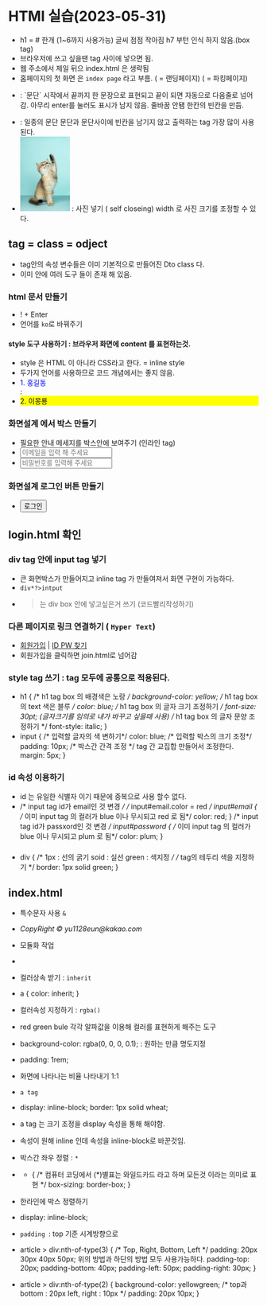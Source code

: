 # HTMl 실습(2023-05-31)
- h1 = # 한개 (1~6까지 사용가능) 글씨 점점 작아짐 h7 부턴 인식 하지 않음.(box tag)
- 브라우저에 쓰고 싶을땐 <body> tag 사이에 넣으면 됨.
- 웹 주소에서 제일 뒤으 index.html 은 생략됨
- 홈페이지의 첫 화면 은 `index page` 라고 부름. ( = 랜딩페이지) ( = 파킹페이지)
- <P> : `문단`
	시작에서 끝까지 한 문장으로 표현되고 끝이 되면 자동으로 다음줄로 넘어감.
	아무리 enter를 눌러도 표시가 남지 않음. 줄바꿈 안됌
	한칸의 빈칸을 만듬.
- <div> : 일종의 문단
	문단과 문단사이에 빈칸을 남기지 않고 출력하는 tag 가장 많이 사용된다.
- <img src="image.jpg" width="100px" /> : 사진 넣기 ( self closeing)
	width 로 사진 크기를 조정할 수 있다.

## tag = class = odject
- tag안의 속성 변수들은 이미 기본적으로 만들어진 Dto class 다.
- 이미 안에 여러 도구 들이 존재 해 있음.

### html 문서 만들기
- ! + Enter
- 언어를 `ko`로 바꿔주기 

#### style 도구 사용하기 : 브라우저 화면에 content 를 표현하는것.
- style 은 HTML 이 아니라 CSS라고 한다. = inline style
- 두가지 언어를 사용하므로 코드 개념에서는 좋지 않음.
-  <div style="color: blue">1. 홍길동</div> : 
-  <div style="background-color: yellow">2. 이몽룡</div>

### 화면설계 에서 박스 만들기
- 필요한 안내 메세지를 박스안에 보여주기 (인라인 tag)
- <input placeholder="이메일을 입력 해 주세요 " />
- <input placeholder="비밀번호를 입력해 주세요" />

### 화면설계 로그인 버튼 만들기
- <button>로그인</button>


## login.html 확인

### div tag 안에 input tag 넣기
- 큰 화면박스가 만들어지고 inline tag 가 만들여져서 화면 구현이 가능하다.
- `div*?>intput`
- > 는 div box 안에 넣고싶은거 쓰기 (코드빨리작성하기)

### 다른 페이지로 링크 연결하기 ( `Hyper Text`)
-  <a href="join.html"> 회원가입</a> | <a href="loss id.html">ID PW 찾기</a>
- 회원가입을 클릭하면 join.html로 넘어감

### style tag 쓰기 : tag 모두에 공통으로 적용된다.
- h1 {
        /* h1 tag box 의 배경색은 노랑 */
        background-color: yellow;
        /* h1 tag box 의 text 색은 블루 */
        color: blue;
         /* h1 tag box 의 글자 크기 조정하기 */
        font-size: 30pt; (글자크기를 임의로 내가 바꾸고 싶을때 사용)
        /* h1 tag box 의 글자 문양 조정하기 */
        font-style: italic;
      }
-  input {
        /* 입력할 글자의 색 변하기*/
        color: blue;
        /* 입력할 박스의 크기 조정*/
        padding: 10px;
        /* 박스간 간격 조정 */
        tag 간 교집합 만들어서 조정한다.
        margin: 5px;
      }
### id 속성 이용하기 
- id 는 유일한 식별자 이기 때문에 중복으로 사용 할수 없다.
-  /* input tag id가 email인 것 변경 */
      /* input#email.color = red */
      input#email {
        /* 이미 input tag 의 컬러가 blue 이나 무시되고 red 로 됨*/
        color: red;
      }
      /* input tag id가 passxord인 것 변경 */
      input#password {
        /* 이미 input tag 의 컬러가 blue 이나 무시되고 plum 로 됨*/
        color: plum;
      }
###
-  div {
	 /*
        1px : 선의 굵기
        soid : 실선
        green : 색지정
        */
        /* tag의 테두리 색을 지정하기 */
        border: 1px solid green;
      }
## index.html
- 특수문자 사용 `&`
-  <footer>
      <address>CopyRight &copy yu1128eun@kakao.com</address>
    </footer>

- 모듈화 작업
- <link rel="stylesheet" href="main.css" />

- 컬러상속 받기 :  `inherit`
- a {
  color: inherit;
}

- 컬러속성 지정하기 : `rgba()`
- red green bule 각각 알파값을 이용해 컬러를 표현하게 해주는 도구 
- background-color: rgba(0, 0, 0, 0.1); : 원하는 만큼 명도지정

-  padding: 1rem;
- 화면에 나타나는 비율 나타내기 1:1

- `a tag`
- display: inline-block;
  border: 1px solid wheat;
- a tag 는 크기 조정을 display 속성을 통해 해야함.
- 속성이 원해 inline 인데 속성을 inline-block로 바꾼것임.

- 박스간 좌우 정렬 : `*`
-   * {
        /* 컴퓨터 코딩에서 (*)별표는 와일드카드 라고 하며 
                모든것 이라는 의미로 표현
            */
        box-sizing: border-box;
      }
- 한라인에 박스 정렬하기
- display: inline-block;

- `padding `:  top 기준 시계방향으로 
- article > div:nth-of-type(3) {
        /* Top, Right, Bottom, Left */
        padding: 20px 30px 40px 50px;
        위의 방법과 하단의 방법 모두 사용가능하다.
        padding-top: 20px;
        padding-bottom: 40px;
        padding-left: 50px;
        padding-right: 30px;
      }
- article > div:nth-of-type(2) {
        background-color: yellowgreen;
        /* top과 bottom : 20px
            left, right : 10px
            */
        padding: 20px 10px;
      }